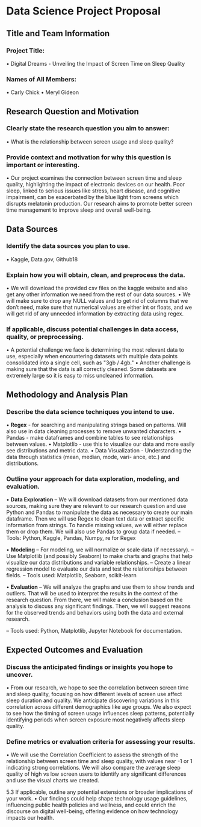 # Data Science Project Proposal

## Title and Team Information

### Project Title:
• Digital Dreams - Unveiling the Impact of Screen Time on Sleep Quality

### Names of All Members:
• Carly Chick 
• Meryl Gideon

## Research Question and Motivation

### Clearly state the research question you aim to answer:
• What is the relationship between screen usage and sleep quality?

### Provide context and motivation for why this question is important or interesting.
• Our project examines the connection between screen time and sleep quality, highlighting
the impact of electronic devices on our health. Poor sleep, linked to serious issues like
stress, heart disease, and cognitive impairment, can be exacerbated by the blue light from
screens which disrupts melatonin production. Our research aims to promote better screen
time management to improve sleep and overall well-being.

## Data Sources

### Identify the data sources you plan to use.
• Kaggle, Data.gov, Github18

### Explain how you will obtain, clean, and preprocess the data.
• We will download the provided csv files on the kaggle website and also get any other
information we need from the rest of our data sources.
• We will make sure to drop any NULL values and to get rid of columns that we don’t need,
make sure that numerical values are either int or floats, and we will get rid of any unneeded
information by extracting data using regex.

### If applicable, discuss potential challenges in data access, quality, or preprocessing.
• A potential challenge we face is determining the most relevant data to use, especially when
encountering datasets with multiple data points consolidated into a single cell, such as "3gb
/ 4gb."
• Another challenge is making sure that the data is all correctly cleaned. Some datasets are
extremely large so it is easy to miss uncleaned information.

## Methodology and Analysis Plan

### Describe the data science techniques you intend to use.
• **Regex** - for searching and manipulating strings based on patterns. Will also use in data
cleaning processes to remove unwanted characters.
• Pandas - make dataframes and combine tables to see relationships between values.
• Matplotlib - use this to visualize our data and more easily see distributions and metric data.
• Data Visualization - Understanding the data through statistics (mean, median, mode, vari-
ance, etc.) and distributions.

### Outline your approach for data exploration, modeling, and evaluation.

• **Data Exploration**
– We will download datasets from our mentioned data sources, making sure they are
relevant to our research question and use Python and Pandas to manipulate the data
as necessary to create our main dataframe. Then we will use Regex to clean text data
or extract specific information from strings. To handle missing values, we will either
replace them or drop them. We will also use Pandas to group data if needed.
– Tools: Python, Kaggle, Pandas, Numpy, re for Regex

• **Modeling**
– For modeling, we will normalize or scale data (if necessary).
– Use Matplotlib (and possibly Seaborn) to make charts and graphs that help visualize
our data distributions and variable relationships.
– Create a linear regression model to evaluate our data and test the relationships between fields.
– Tools used: Matplotlib, Seaborn, scikit-learn

• **Evaluation**
– We will analyze the graphs and use them to show trends and outliers. That will be used
to interpret the results in the context of the research question. From there, we will make
a conclusion based on the analysis to discuss any significant findings. Then, we will
suggest reasons for the observed trends and behaviors using both the data and external
research.

– Tools used: Python, Matplotlib, Jupyter Notebook for documentation.

## Expected Outcomes and Evaluation
### Discuss the anticipated findings or insights you hope to uncover.
• From our research, we hope to see the correlation between screen time and sleep quality,
focusing on how different levels of screen use affect sleep duration and quality. We anticipate
discovering variations in this correlation across different demographics like age groups.
We also expect to see how the timing of screen usage influences sleep patterns, potentially
identifying periods when screen exposure most negatively affects sleep quality.

### Define metrics or evaluation criteria for assessing your results.
• We will use the Correlation Coefficient to assess the strength of the relationship between
screen time and sleep quality, with values near -1 or 1 indicating strong correlations. We will
also compare the average sleep quality of high vs low screen users to identify any significant
differences and use the visual charts we created.

5.3 If applicable, outline any potential extensions or broader implications of your work.
• Our findings could help shape technology usage guidelines, influencing public health policies
and wellness, and could enrich the discourse on digital well-being, offering evidence on
how technology impacts our health.
